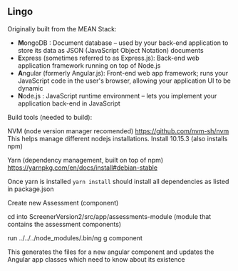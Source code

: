 ## Lingo

Originally built from the MEAN Stack:

- **M**ongoDB : Document database – used by your back-end application to store its data as JSON (JavaScript Object Notation) documents
- **E**xpress (sometimes referred to as Express.js): Back-end web application framework running on top of Node.js
- **A**ngular (formerly Angular.js): Front-end web app framework; runs your JavaScript code in the user's browser, allowing your application UI to be dynamic
- **N**ode.js : JavaScript runtime environment – lets you implement your application back-end in JavaScript




Build tools (needed to build):

NVM (node version manager recomended)
https://github.com/nvm-sh/nvm
This helps manage different nodejs installations. Install 10.15.3 (also installs npm)

Yarn (dependency management, built on top of npm)
https://yarnpkg.com/en/docs/install#debian-stable


Once yarn is installed ```yarn install``` should install all dependencies as listed in package.json






Create new Assessment (component)

cd into ScreenerVersion2/src/app/assessments-module (module that contains the assessment components)

run ../../../node_modules/.bin/ng g component

This generates the files for a new angular component and updates the Angular app classes which need to know about its existence


